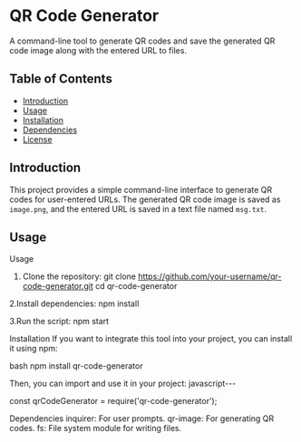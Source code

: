 # QR Code Generator

A command-line tool to generate QR codes and save the generated QR code image along with the entered URL to files.

## Table of Contents

- [Introduction](#introduction)
- [Usage](#usage)
- [Installation](#installation)
- [Dependencies](#dependencies)
- [License](#license)

## Introduction

This project provides a simple command-line interface to generate QR codes for user-entered URLs. The generated QR code image is saved as `image.png`, and the entered URL is saved in a text file named `msg.txt`.

## Usage
Usage
1. Clone the repository:
  git clone https://github.com/your-username/qr-code-generator.git
  cd qr-code-generator

2.Install dependencies:
  npm install

  
3.Run the script:
  npm start

Installation
If you want to integrate this tool into your project, you can install it using npm:

bash
npm install qr-code-generator

Then, you can import and use it in your project:
javascript--- 

const qrCodeGenerator = require('qr-code-generator');


Dependencies
inquirer: For user prompts.
qr-image: For generating QR codes.
fs: File system module for writing files.
